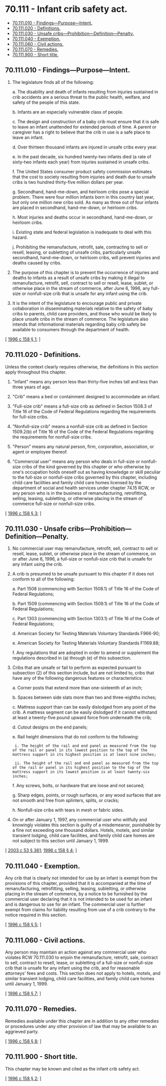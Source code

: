 # 70.111 - Infant crib safety act.
* [70.111.010 - Findings—Purpose—Intent.](#70111010---findingspurposeintent)
* [70.111.020 - Definitions.](#70111020---definitions)
* [70.111.030 - Unsafe cribs—Prohibition—Definition—Penalty.](#70111030---unsafe-cribsprohibitiondefinitionpenalty)
* [70.111.040 - Exemption.](#70111040---exemption)
* [70.111.060 - Civil actions.](#70111060---civil-actions)
* [70.111.070 - Remedies.](#70111070---remedies)
* [70.111.900 - Short title.](#70111900---short-title)
## 70.111.010 - Findings—Purpose—Intent.
1. The legislature finds all of the following:

    a. The disability and death of infants resulting from injuries sustained in crib accidents are a serious threat to the public health, welfare, and safety of the people of this state.

    b. Infants are an especially vulnerable class of people.

    c. The design and construction of a baby crib must ensure that it is safe to leave an infant unattended for extended periods of time. A parent or caregiver has a right to believe that the crib in use is a safe place to leave an infant.

    d. Over thirteen thousand infants are injured in unsafe cribs every year.

    e. In the past decade, six hundred twenty-two infants died (a rate of sixty-two infants each year) from injuries sustained in unsafe cribs.

    f. The United States consumer product safety commission estimates that the cost to society resulting from injuries and death due to unsafe cribs is two hundred thirty-five million dollars per year.

    g. Secondhand, hand-me-down, and heirloom cribs pose a special problem. There were four million infants born in this country last year, but only one million new cribs sold. As many as three out of four infants are placed in secondhand, hand-me-down, or heirloom cribs.

    h. Most injuries and deaths occur in secondhand, hand-me-down, or heirloom cribs.

    i. Existing state and federal legislation is inadequate to deal with this hazard.

    j. Prohibiting the remanufacture, retrofit, sale, contracting to sell or resell, leasing, or subletting of unsafe cribs, particularly unsafe secondhand, hand-me-down, or heirloom cribs, will prevent injuries and deaths caused by cribs.

2. The purpose of this chapter is to prevent the occurrence of injuries and deaths to infants as a result of unsafe cribs by making it illegal to remanufacture, retrofit, sell, contract to sell or resell, lease, sublet, or otherwise place in the stream of commerce, after June 6, 1996, any full-size or nonfull-size crib that is unsafe for any infant using the crib.

3. It is the intent of the legislature to encourage public and private collaboration in disseminating materials relative to the safety of baby cribs to parents, child care providers, and those who would be likely to place unsafe cribs in the stream of commerce. The legislature also intends that informational materials regarding baby crib safety be available to consumers through the department of health.

\[ [1996 c 158 § 1](http://lawfilesext.leg.wa.gov/biennium/1995-96/Pdf/Bills/Session%20Laws/Senate/6229-S.SL.pdf?cite=1996%20c%20158%20§%201); \]

## 70.111.020 - Definitions.
Unless the context clearly requires otherwise, the definitions in this section apply throughout this chapter.

1. "Infant" means any person less than thirty-five inches tall and less than three years of age.

2. "Crib" means a bed or containment designed to accommodate an infant.

3. "Full-size crib" means a full-size crib as defined in Section 1508.3 of Title 16 of the Code of Federal Regulations regarding the requirements for full-size cribs.

4. "Nonfull-size crib" means a nonfull-size crib as defined in Section 1509.2(b) of Title 16 of the Code of the Federal Regulations regarding the requirements for nonfull-size cribs.

5. "Person" means any natural person, firm, corporation, association, or agent or employee thereof.

6. "Commercial user" means any person who deals in full-size or nonfull-size cribs of the kind governed by this chapter or who otherwise by one's occupation holds oneself out as having knowledge or skill peculiar to the full-size or nonfull-size cribs governed by this chapter, including child care facilities and family child care homes licensed by the department of social and health services under chapter 74.15 RCW, or any person who is in the business of remanufacturing, retrofitting, selling, leasing, subletting, or otherwise placing in the stream of commerce full-size or nonfull-size cribs.

\[ [1996 c 158 § 3](http://lawfilesext.leg.wa.gov/biennium/1995-96/Pdf/Bills/Session%20Laws/Senate/6229-S.SL.pdf?cite=1996%20c%20158%20§%203); \]

## 70.111.030 - Unsafe cribs—Prohibition—Definition—Penalty.
1. No commercial user may remanufacture, retrofit, sell, contract to sell or resell, lease, sublet, or otherwise place in the stream of commerce, on or after June 6, 1996, a full-size or nonfull-size crib that is unsafe for any infant using the crib.

2. A crib is presumed to be unsafe pursuant to this chapter if it does not conform to all of the following:

    a. Part 1508 (commencing with Section 1508.1) of Title 16 of the Code of Federal Regulations;

    b. Part 1509 (commencing with Section 1509.1) of Title 16 of the Code of Federal Regulations;

    c. Part 1303 (commencing with Section 1303.1) of Title 16 of the Code of Federal Regulations;

    d. American Society for Testing Materials Voluntary Standards F966-90;

    e. American Society for Testing Materials Voluntary Standards F1169.88;

    f. Any regulations that are adopted in order to amend or supplement the regulations described in (a) through (e) of this subsection.

3. Cribs that are unsafe or fail to perform as expected pursuant to subsection (2) of this section include, but are not limited to, cribs that have any of the following dangerous features or characteristics:

    a. Corner posts that extend more than one-sixteenth of an inch;

    b. Spaces between side slats more than two and three-eighths inches;

    c. Mattress support than can be easily dislodged from any point of the crib. A mattress segment can be easily dislodged if it cannot withstand at least a twenty-five pound upward force from underneath the crib;

    d. Cutout designs on the end panels;

    e. Rail height dimensions that do not conform to the following:

        i. The height of the rail and end panel as measured from the top of the rail or panel in its lowest position to the top of the mattress support in its highest position is at least nine inches;

        ii. The height of the rail and end panel as measured from the top of the rail or panel in its highest position to the top of the mattress support in its lowest position is at least twenty-six inches;

    f. Any screws, bolts, or hardware that are loose and not secured;

    g. Sharp edges, points, or rough surfaces, or any wood surfaces that are not smooth and free from splinters, splits, or cracks;

    h. Nonfull-size cribs with tears in mesh or fabric sides.

4. On or after January 1, 1997, any commercial user who willfully and knowingly violates this section is guilty of a misdemeanor, punishable by a fine not exceeding one thousand dollars. Hotels, motels, and similar transient lodging, child care facilities, and family child care homes are not subject to this section until January 1, 1999.

\[ [2003 c 53 § 361](http://lawfilesext.leg.wa.gov/biennium/2003-04/Pdf/Bills/Session%20Laws/Senate/5758.SL.pdf?cite=2003%20c%2053%20§%20361); [1996 c 158 § 4](http://lawfilesext.leg.wa.gov/biennium/1995-96/Pdf/Bills/Session%20Laws/Senate/6229-S.SL.pdf?cite=1996%20c%20158%20§%204); \]

## 70.111.040 - Exemption.
Any crib that is clearly not intended for use by an infant is exempt from the provisions of this chapter, provided that it is accompanied at the time of remanufacturing, retrofitting, selling, leasing, subletting, or otherwise placing in the stream of commerce, by a notice to be furnished by the commercial user declaring that it is not intended to be used for an infant and is dangerous to use for an infant. The commercial user is further exempt from claims for liability resulting from use of a crib contrary to the notice required in this section.

\[ [1996 c 158 § 5](http://lawfilesext.leg.wa.gov/biennium/1995-96/Pdf/Bills/Session%20Laws/Senate/6229-S.SL.pdf?cite=1996%20c%20158%20§%205); \]

## 70.111.060 - Civil actions.
Any person may maintain an action against any commercial user who violates RCW 70.111.030 to enjoin the remanufacture, retrofit, sale, contract to sell, contract to resell, lease, or subletting of a full-size or nonfull-size crib that is unsafe for any infant using the crib, and for reasonable attorneys' fees and costs. This section does not apply to hotels, motels, and similar transient lodging, child care facilities, and family child care homes until January 1, 1999.

\[ [1996 c 158 § 7](http://lawfilesext.leg.wa.gov/biennium/1995-96/Pdf/Bills/Session%20Laws/Senate/6229-S.SL.pdf?cite=1996%20c%20158%20§%207); \]

## 70.111.070 - Remedies.
Remedies available under this chapter are in addition to any other remedies or procedures under any other provision of law that may be available to an aggrieved party.

\[ [1996 c 158 § 8](http://lawfilesext.leg.wa.gov/biennium/1995-96/Pdf/Bills/Session%20Laws/Senate/6229-S.SL.pdf?cite=1996%20c%20158%20§%208); \]

## 70.111.900 - Short title.
This chapter may be known and cited as the infant crib safety act.

\[ [1996 c 158 § 2](http://lawfilesext.leg.wa.gov/biennium/1995-96/Pdf/Bills/Session%20Laws/Senate/6229-S.SL.pdf?cite=1996%20c%20158%20§%202); \]

